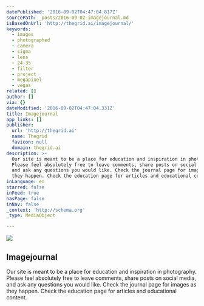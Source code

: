 ```yaml
---
datePublished: '2016-09-02T04:47:04.817Z'
sourcePath: _posts/2016-09-02-imagejournal.md
isBasedOnUrl: 'http://thegrid.ai/imagejournal/'
keywords:
  - images
  - photographed
  - camera
  - sigma
  - lens
  - 24-35
  - filter
  - project
  - megapixel
  - vegas
related: []
author: []
via: {}
dateModified: '2016-09-02T04:47:04.331Z'
title: Imagejournal
app_links: []
publisher:
  url: 'http://thegrid.ai'
  name: Thegrid
  favicon: null
  domain: thegrid.ai
description: >-
  Our site is meant to be a place for education and inspiration in photography.
  Please feel absolutely free to leave comments, share posts on social media,
  and ask any questions you would like. Check the journal page for images as
  they happen. Check the education page for articles and educational content.
inLanguage: en
starred: false
inFeed: true
hasPage: false
inNav: false
_context: 'http://schema.org'
_type: MediaObject

---
```

<article style=""><img src="https://s3-us-west-2.amazonaws.com/the-grid-img/p/a83d507de64b12946e282c8db456fabfcef6c91f.jpg" /><h1>Imagejournal</h1><p>Our site is meant to be a place for education and inspiration in photography. Please feel absolutely free to leave comments, share posts on social media, and ask any questions you would like. Check the journal page for images as they happen. Check the education page for articles and educational content.</p></article>